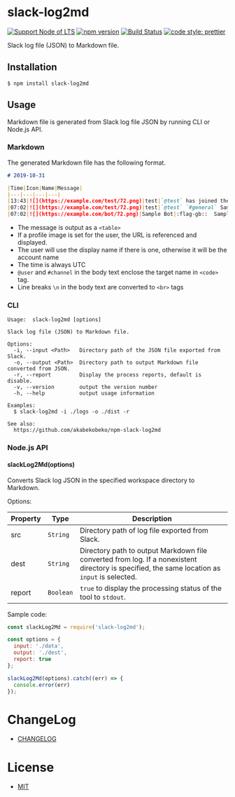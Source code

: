 # slack-log2md

[![Support Node of LTS](https://img.shields.io/badge/node-LTS-brightgreen.svg)](https://nodejs.org/)
[![npm version](https://badge.fury.io/js/slack-log2md.svg)](https://badge.fury.io/js/slack-log2md)
[![Build Status](https://travis-ci.org/akabekobeko/npm-slack-log2md.svg?branch=master)](https://travis-ci.org/akabekobeko/npm-slack-log2md)
[![code style: prettier](https://img.shields.io/badge/code_style-prettier-ff69b4.svg?style=flat-square)](https://github.com/prettier/prettier)

Slack log file (JSON) to Markdown file.

## Installation

```shell
$ npm install slack-log2md
```

## Usage

Markdown file is generated from Slack log file JSON by running CLI or Node.js API.

### Markdown

The generated Markdown file has the following format.

```markdown
# 2019-10-31

|Time|Icon|Name|Message|
|---|---|---|---|
|13:43|![](https://example.com/test/72.png)|test|`@test` has joined the channel|
|07:02|![](https://example.com/test/72.png)|test|`@test` `#general` Sample message<br>Sample<br><br>Sample|
|07:02|![](https://example.com/bot/72.png)|Sample Bot|:flag-gb::  Sample message.|
```

- The message is output as a `<table>`
- If a profile image is set for the user, the URL is referenced and displayed.
- The user will use the display name if there is one, otherwise it will be the account name
- The time is always UTC
- `@user` and `#channel` in the body text enclose the target name in `<code>` tag.
- Line breaks `\n` in the body text are converted to `<br>` tags

### CLI

```shell
Usage:  slack-log2md [options]

Slack log file (JSON) to Markdown file.

Options:
  -i, --input <Path>   Directory path of the JSON file exported from Slack.
  -o, --output <Path>  Directory path to output Markdown file converted from JSON.
  -r, --report         Display the process reports, default is disable.
  -v, --version        output the version number
  -h, --help           output usage information

Examples:
  $ slack-log2md -i ./logs -o ./dist -r

See also:
  https://github.com/akabekobeko/npm-slack-log2md
```

### Node.js API

#### slackLog2Md(options)

Converts Slack log JSON in the specified workspace directory to Markdown.

Options:

|Property|Type|Description|
|---|---|---|
|src|`String`|Directory path of log file exported from Slack.|
|dest|`String`|Directory path to output Markdown file converted from log. If a nonexistent directory is specified, the same location as `input` is selected.|
|report|`Boolean`|`true` to display the processing status of the tool to `stdout`.|

Sample code:

```js
const slackLog2Md = require('slack-log2md');

const options = {
  input: './data',
  output: './dest',
  report: true
};

slackLog2Md(options).catch((err) => {
  console.error(err)
});
```

# ChangeLog

- [CHANGELOG](CHANGELOG.md)

# License

- [MIT](LICENSE.txt)
